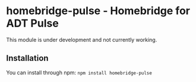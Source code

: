 homebridge-pulse - Homebridge for ADT Pulse
======================

This module is under development and not currently working.


Installation
-------
You can install through npm: `npm install homebridge-pulse`
